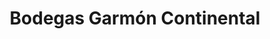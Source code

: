 ---
title: "Bodegas Garmón Continental"
url: /olivares-de-duero/bodegas-garmon-continental/
shop: Wein
---